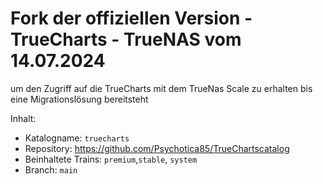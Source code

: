 # Fork der offiziellen Version - TrueCharts - TrueNAS vom 14.07.2024 
um den Zugriff auf die TrueCharts mit dem TrueNas Scale zu erhalten bis eine Migrationslösung bereitsteht

Inhalt:
- Katalogname: `truecharts`
- Repository: https://github.com/Psychotica85/TrueChartscatalog
- Beinhaltete Trains: `premium`,`stable`, `system`
- Branch: `main`
